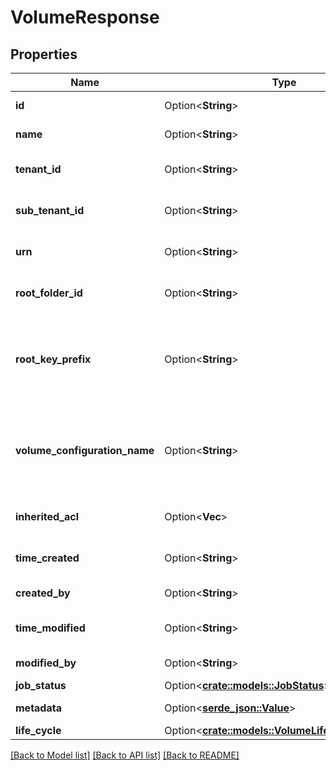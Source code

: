 # VolumeResponse

## Properties

Name | Type | Description | Notes
------------ | ------------- | ------------- | -------------
**id** | Option<**String**> | A unique identifier for this Volume | [optional]
**name** | Option<**String**> | The name of this Volume | [optional]
**tenant_id** | Option<**String**> | The unique identifier for this Volume's Tenant | [optional]
**sub_tenant_id** | Option<**String**> | The unique identifier for this Volume's Sub Tenant | [optional]
**urn** | Option<**String**> | The Universal Resource Name, unique to this Volume | [optional]
**root_folder_id** | Option<**String**> | The unique identifier for the root Folder of this Volume | [optional]
**root_key_prefix** | Option<**String**> | The base bucket location for Volumes associated with custom VolumeConfigurations otherwise this field is not set. | [optional]
**volume_configuration_name** | Option<**String**> | Unique name of the Volume configuration for this Volume.  This field will only be set if a custom Volume configuration is associated. | [optional]
**inherited_acl** | Option<**Vec<String>**> | The inherited list of Id(s) that have access to this Volume | [optional]
**time_created** | Option<**String**> | The date & time this Volume was created, in GDS | [optional]
**created_by** | Option<**String**> | The creator of this Volume | [optional]
**time_modified** | Option<**String**> | The date & time this Volume was updated, in GDS | [optional]
**modified_by** | Option<**String**> | The updator of this Volume | [optional]
**job_status** | Option<[**crate::models::JobStatus**](JobStatus.md)> |  | [optional]
**metadata** | Option<[**serde_json::Value**](.md)> | Metadata about this Volume | [optional]
**life_cycle** | Option<[**crate::models::VolumeLifeCycleSettings**](VolumeLifeCycleSettings.md)> |  | [optional]

[[Back to Model list]](../README.md#documentation-for-models) [[Back to API list]](../README.md#documentation-for-api-endpoints) [[Back to README]](../README.md)


